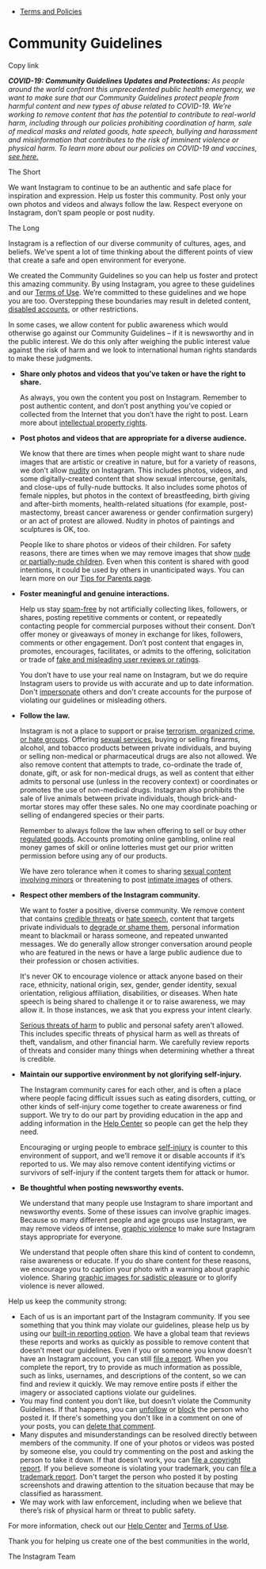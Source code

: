 *   [Terms and Policies](https://help.instagram.com/1417489251945243/?helpref=breadcrumb)

Community Guidelines
====================

Copy link

_**COVID-19: Community Guidelines Updates and Protections:** As people around the world confront this unprecedented public health emergency, we want to make sure that our Community Guidelines protect people from harmful content and new types of abuse related to COVID-19. We’re working to remove content that has the potential to contribute to real-world harm, including through our policies prohibiting coordination of harm, sale of medical masks and related goods, hate speech, bullying and harassment and misinformation that contributes to the risk of imminent violence or physical harm. To learn more about our policies on COVID-19 and vaccines, [see here.](https://help.instagram.com/697825587576762?helpref=faq_content)_

The Short

We want Instagram to continue to be an authentic and safe place for inspiration and expression. Help us foster this community. Post only your own photos and videos and always follow the law. Respect everyone on Instagram, don’t spam people or post nudity.

The Long

Instagram is a reflection of our diverse community of cultures, ages, and beliefs. We’ve spent a lot of time thinking about the different points of view that create a safe and open environment for everyone.

We created the Community Guidelines so you can help us foster and protect this amazing community. By using Instagram, you agree to these guidelines and our [Terms of Use](https://www.instagram.com/legal/terms). We’re committed to these guidelines and we hope you are too. Overstepping these boundaries may result in deleted content, [disabled accounts](https://help.instagram.com/366993040048856?helpref=faq_content), or other restrictions.

In some cases, we allow content for public awareness which would otherwise go against our Community Guidelines – if it is newsworthy and in the public interest. We do this only after weighing the public interest value against the risk of harm and we look to international human rights standards to make these judgments.

*   **Share only photos and videos that you’ve taken or have the right to share.**
    
    As always, you own the content you post on Instagram. Remember to post authentic content, and don’t post anything you’ve copied or collected from the Internet that you don’t have the right to post. Learn more about [intellectual property rights](https://help.instagram.com/126382350847838?helpref=faq_content).
    
*   **Post photos and videos that are appropriate for a diverse audience.**
    
    We know that there are times when people might want to share nude images that are artistic or creative in nature, but for a variety of reasons, we don’t allow [nudity](https://l.instagram.com/?u=https%3A%2F%2Fwww.facebook.com%2Fcommunitystandards%2Fadult_nudity_sexual_activity&e=AT2y1jdXa7e-RQrSNmY-hs8gDRNCK7EBtQZleG6K84HBqJ8h8WiYL-a934Y9WVCHrJNM0XtivIuxl2SjmBaSb9PoAThVt00EFUAu3dR72diblCiAG66gAzh-4grExRgNW3JVOK6OLMIY4PCqmQO5yRmUDAPvFeSLbPCePQ) on Instagram. This includes photos, videos, and some digitally-created content that show sexual intercourse, genitals, and close-ups of fully-nude buttocks. It also includes some photos of female nipples, but photos in the context of breastfeeding, birth giving and after-birth moments, health-related situations (for example, post-mastectomy, breast cancer awareness or gender confirmation surgery) or an act of protest are allowed. Nudity in photos of paintings and sculptures is OK, too.
    
    People like to share photos or videos of their children. For safety reasons, there are times when we may remove images that show [nude or partially-nude children](https://l.instagram.com/?u=https%3A%2F%2Fwww.facebook.com%2Fcommunitystandards%2Fchild_nudity_sexual_exploitation&e=AT2y1jdXa7e-RQrSNmY-hs8gDRNCK7EBtQZleG6K84HBqJ8h8WiYL-a934Y9WVCHrJNM0XtivIuxl2SjmBaSb9PoAThVt00EFUAu3dR72diblCiAG66gAzh-4grExRgNW3JVOK6OLMIY4PCqmQO5yRmUDAPvFeSLbPCePQ). Even when this content is shared with good intentions, it could be used by others in unanticipated ways. You can learn more on our [Tips for Parents page](https://help.instagram.com/154475974694511/?helpref=faq_content).
    
*   **Foster meaningful and genuine interactions.**
    
    Help us stay [spam-free](https://l.instagram.com/?u=https%3A%2F%2Fwww.facebook.com%2Fcommunitystandards%2Fspam&e=AT2y1jdXa7e-RQrSNmY-hs8gDRNCK7EBtQZleG6K84HBqJ8h8WiYL-a934Y9WVCHrJNM0XtivIuxl2SjmBaSb9PoAThVt00EFUAu3dR72diblCiAG66gAzh-4grExRgNW3JVOK6OLMIY4PCqmQO5yRmUDAPvFeSLbPCePQ) by not artificially collecting likes, followers, or shares, posting repetitive comments or content, or repeatedly contacting people for commercial purposes without their consent. Don’t offer money or giveaways of money in exchange for likes, followers, comments or other engagement. Don’t post content that engages in, promotes, encourages, facilitates, or admits to the offering, solicitation or trade of [fake and misleading user reviews or ratings](https://l.instagram.com/?u=https%3A%2F%2Fwww.facebook.com%2Fcommunitystandards%2Ffraud_deception&e=AT2y1jdXa7e-RQrSNmY-hs8gDRNCK7EBtQZleG6K84HBqJ8h8WiYL-a934Y9WVCHrJNM0XtivIuxl2SjmBaSb9PoAThVt00EFUAu3dR72diblCiAG66gAzh-4grExRgNW3JVOK6OLMIY4PCqmQO5yRmUDAPvFeSLbPCePQ).
    
    You don’t have to use your real name on Instagram, but we do require Instagram users to provide us with accurate and up to date information. Don't [impersonate](https://l.instagram.com/?u=https%3A%2F%2Fwww.facebook.com%2Fcommunitystandards%2Fmisrepresentation&e=AT2y1jdXa7e-RQrSNmY-hs8gDRNCK7EBtQZleG6K84HBqJ8h8WiYL-a934Y9WVCHrJNM0XtivIuxl2SjmBaSb9PoAThVt00EFUAu3dR72diblCiAG66gAzh-4grExRgNW3JVOK6OLMIY4PCqmQO5yRmUDAPvFeSLbPCePQ) others and don't create accounts for the purpose of violating our guidelines or misleading others.
    
*   **Follow the law.**
    
    Instagram is not a place to support or praise [terrorism, organized crime, or hate groups](https://l.instagram.com/?u=https%3A%2F%2Fwww.facebook.com%2Fcommunitystandards%2Fdangerous_individuals_organizations&e=AT2y1jdXa7e-RQrSNmY-hs8gDRNCK7EBtQZleG6K84HBqJ8h8WiYL-a934Y9WVCHrJNM0XtivIuxl2SjmBaSb9PoAThVt00EFUAu3dR72diblCiAG66gAzh-4grExRgNW3JVOK6OLMIY4PCqmQO5yRmUDAPvFeSLbPCePQ). Offering [sexual services](https://l.instagram.com/?u=https%3A%2F%2Fwww.facebook.com%2Fcommunitystandards%2Fsexual_solicitation&e=AT2y1jdXa7e-RQrSNmY-hs8gDRNCK7EBtQZleG6K84HBqJ8h8WiYL-a934Y9WVCHrJNM0XtivIuxl2SjmBaSb9PoAThVt00EFUAu3dR72diblCiAG66gAzh-4grExRgNW3JVOK6OLMIY4PCqmQO5yRmUDAPvFeSLbPCePQ), buying or selling firearms, alcohol, and tobacco products between private individuals, and buying or selling non-medical or pharmaceutical drugs are also not allowed. We also remove content that attempts to trade, co-ordinate the trade of, donate, gift, or ask for non-medical drugs, as well as content that either admits to personal use (unless in the recovery context) or coordinates or promotes the use of non-medical drugs. Instagram also prohibits the sale of live animals between private individuals, though brick-and-mortar stores may offer these sales. No one may coordinate poaching or selling of endangered species or their parts.
    
    Remember to always follow the law when offering to sell or buy other [regulated goods](https://l.instagram.com/?u=https%3A%2F%2Fwww.facebook.com%2Fcommunitystandards%2Fregulated_goods&e=AT2y1jdXa7e-RQrSNmY-hs8gDRNCK7EBtQZleG6K84HBqJ8h8WiYL-a934Y9WVCHrJNM0XtivIuxl2SjmBaSb9PoAThVt00EFUAu3dR72diblCiAG66gAzh-4grExRgNW3JVOK6OLMIY4PCqmQO5yRmUDAPvFeSLbPCePQ). Accounts promoting online gambling, online real money games of skill or online lotteries must get our prior written permission before using any of our products.
    
    We have zero tolerance when it comes to sharing [sexual content involving minors](https://l.instagram.com/?u=https%3A%2F%2Fwww.facebook.com%2Fcommunitystandards%2Fchild_nudity_sexual_exploitation&e=AT2y1jdXa7e-RQrSNmY-hs8gDRNCK7EBtQZleG6K84HBqJ8h8WiYL-a934Y9WVCHrJNM0XtivIuxl2SjmBaSb9PoAThVt00EFUAu3dR72diblCiAG66gAzh-4grExRgNW3JVOK6OLMIY4PCqmQO5yRmUDAPvFeSLbPCePQ) or threatening to post [intimate images](https://l.instagram.com/?u=https%3A%2F%2Fwww.facebook.com%2Fcommunitystandards%2Fsexual_exploitation_adults&e=AT2y1jdXa7e-RQrSNmY-hs8gDRNCK7EBtQZleG6K84HBqJ8h8WiYL-a934Y9WVCHrJNM0XtivIuxl2SjmBaSb9PoAThVt00EFUAu3dR72diblCiAG66gAzh-4grExRgNW3JVOK6OLMIY4PCqmQO5yRmUDAPvFeSLbPCePQ) of others.
    
*   **Respect other members of the Instagram community.**
    
    We want to foster a positive, diverse community. We remove content that contains [credible threats](https://l.instagram.com/?u=https%3A%2F%2Fwww.facebook.com%2Fcommunitystandards%2Fcredible_violence&e=AT2y1jdXa7e-RQrSNmY-hs8gDRNCK7EBtQZleG6K84HBqJ8h8WiYL-a934Y9WVCHrJNM0XtivIuxl2SjmBaSb9PoAThVt00EFUAu3dR72diblCiAG66gAzh-4grExRgNW3JVOK6OLMIY4PCqmQO5yRmUDAPvFeSLbPCePQ) or [hate speech](https://l.instagram.com/?u=https%3A%2F%2Fwww.facebook.com%2Fcommunitystandards%2Fhate_speech&e=AT2y1jdXa7e-RQrSNmY-hs8gDRNCK7EBtQZleG6K84HBqJ8h8WiYL-a934Y9WVCHrJNM0XtivIuxl2SjmBaSb9PoAThVt00EFUAu3dR72diblCiAG66gAzh-4grExRgNW3JVOK6OLMIY4PCqmQO5yRmUDAPvFeSLbPCePQ), content that targets private individuals to [degrade or shame them](https://l.instagram.com/?u=https%3A%2F%2Fwww.facebook.com%2Fcommunitystandards%2Fbullying&e=AT2y1jdXa7e-RQrSNmY-hs8gDRNCK7EBtQZleG6K84HBqJ8h8WiYL-a934Y9WVCHrJNM0XtivIuxl2SjmBaSb9PoAThVt00EFUAu3dR72diblCiAG66gAzh-4grExRgNW3JVOK6OLMIY4PCqmQO5yRmUDAPvFeSLbPCePQ), personal information meant to blackmail or harass someone, and repeated unwanted messages. We do generally allow stronger conversation around people who are featured in the news or have a large public audience due to their profession or chosen activities.
    
    It's never OK to encourage violence or attack anyone based on their race, ethnicity, national origin, sex, gender, gender identity, sexual orientation, religious affiliation, disabilities, or diseases. When hate speech is being shared to challenge it or to raise awareness, we may allow it. In those instances, we ask that you express your intent clearly.
    
    [Serious threats of harm](https://l.instagram.com/?u=https%3A%2F%2Fwww.facebook.com%2Fcommunitystandards%2Fcredible_violence&e=AT2y1jdXa7e-RQrSNmY-hs8gDRNCK7EBtQZleG6K84HBqJ8h8WiYL-a934Y9WVCHrJNM0XtivIuxl2SjmBaSb9PoAThVt00EFUAu3dR72diblCiAG66gAzh-4grExRgNW3JVOK6OLMIY4PCqmQO5yRmUDAPvFeSLbPCePQ) to public and personal safety aren't allowed. This includes specific threats of physical harm as well as threats of theft, vandalism, and other financial harm. We carefully review reports of threats and consider many things when determining whether a threat is credible.
    
*   **Maintain our supportive environment by not glorifying self-injury.**
    
    The Instagram community cares for each other, and is often a place where people facing difficult issues such as eating disorders, cutting, or other kinds of self-injury come together to create awareness or find support. We try to do our part by providing education in the app and adding information in the [Help Center](https://help.instagram.com/) so people can get the help they need.
    
    Encouraging or urging people to embrace [self-injury](https://l.instagram.com/?u=https%3A%2F%2Fwww.facebook.com%2Fcommunitystandards%2Fsuicide_self_injury_violence&e=AT2y1jdXa7e-RQrSNmY-hs8gDRNCK7EBtQZleG6K84HBqJ8h8WiYL-a934Y9WVCHrJNM0XtivIuxl2SjmBaSb9PoAThVt00EFUAu3dR72diblCiAG66gAzh-4grExRgNW3JVOK6OLMIY4PCqmQO5yRmUDAPvFeSLbPCePQ) is counter to this environment of support, and we’ll remove it or disable accounts if it’s reported to us. We may also remove content identifying victims or survivors of self-injury if the content targets them for attack or humor.
    
*   **Be thoughtful when posting newsworthy events.**
    
    We understand that many people use Instagram to share important and newsworthy events. Some of these issues can involve graphic images. Because so many different people and age groups use Instagram, we may remove videos of intense, [graphic violence](https://l.instagram.com/?u=https%3A%2F%2Fwww.facebook.com%2Fcommunitystandards%2Fgraphic_violence&e=AT2y1jdXa7e-RQrSNmY-hs8gDRNCK7EBtQZleG6K84HBqJ8h8WiYL-a934Y9WVCHrJNM0XtivIuxl2SjmBaSb9PoAThVt00EFUAu3dR72diblCiAG66gAzh-4grExRgNW3JVOK6OLMIY4PCqmQO5yRmUDAPvFeSLbPCePQ) to make sure Instagram stays appropriate for everyone.
    
    We understand that people often share this kind of content to condemn, raise awareness or educate. If you do share content for these reasons, we encourage you to caption your photo with a warning about graphic violence. Sharing [graphic images for sadistic pleasure](https://l.instagram.com/?u=https%3A%2F%2Fwww.facebook.com%2Fcommunitystandards%2Fcruel_insensitive&e=AT2y1jdXa7e-RQrSNmY-hs8gDRNCK7EBtQZleG6K84HBqJ8h8WiYL-a934Y9WVCHrJNM0XtivIuxl2SjmBaSb9PoAThVt00EFUAu3dR72diblCiAG66gAzh-4grExRgNW3JVOK6OLMIY4PCqmQO5yRmUDAPvFeSLbPCePQ) or to glorify violence is never allowed.
    

Help us keep the community strong:

*   Each of us is an important part of the Instagram community. If you see something that you think may violate our guidelines, please help us by using our [built-in reporting option](https://help.instagram.com/165828726894770?helpref=faq_content). We have a global team that reviews these reports and works as quickly as possible to remove content that doesn’t meet our guidelines. Even if you or someone you know doesn’t have an Instagram account, you can still [file a report](https://help.instagram.com/contact/383679321740945). When you complete the report, try to provide as much information as possible, such as links, usernames, and descriptions of the content, so we can find and review it quickly. We may remove entire posts if either the imagery or associated captions violate our guidelines.
*   You may find content you don’t like, but doesn’t violate the Community Guidelines. If that happens, you can [unfollow](https://help.instagram.com/286340048138725?helpref=faq_content) or [block](https://help.instagram.com/426700567389543/?helpref=faq_content) the person who posted it. If there's something you don't like in a comment on one of your posts, you can [delete that comment](https://help.instagram.com/289098941190483?helpref=faq_content).
*   Many disputes and misunderstandings can be resolved directly between members of the community. If one of your photos or videos was posted by someone else, you could try commenting on the post and asking the person to take it down. If that doesn’t work, you can [file a copyright report](https://help.instagram.com/126382350847838?helpref=faq_content). If you believe someone is violating your trademark, you can [file a trademark report](https://help.instagram.com/222826637847963?helpref=faq_content). Don't target the person who posted it by posting screenshots and drawing attention to the situation because that may be classified as harassment.
*   We may work with law enforcement, including when we believe that there’s risk of physical harm or threat to public safety.

For more information, check out our [Help Center](https://help.instagram.com/) and [Terms of Use](https://l.instagram.com/?u=http%3A%2F%2Finstagram.com%2Flegal%2Fterms%2F%23&e=AT2y1jdXa7e-RQrSNmY-hs8gDRNCK7EBtQZleG6K84HBqJ8h8WiYL-a934Y9WVCHrJNM0XtivIuxl2SjmBaSb9PoAThVt00EFUAu3dR72diblCiAG66gAzh-4grExRgNW3JVOK6OLMIY4PCqmQO5yRmUDAPvFeSLbPCePQ).

Thank you for helping us create one of the best communities in the world,

The Instagram Team